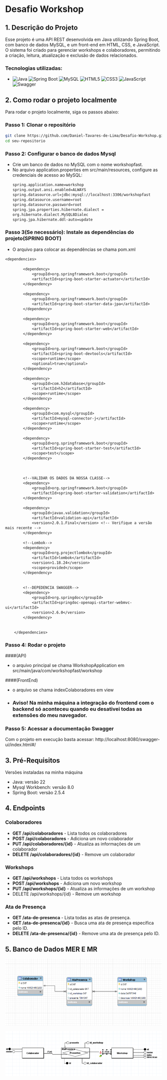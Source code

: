 # Desafio Workshop

## 1. Descrição do Projeto
Esse projeto é uma API REST desenvolvida em Java utilizando Spring Boot, com banco de dados MySQL, e um front-end em HTML, CSS, e JavaScript. O sistema foi criado para gerenciar workshops e colaboradores, permitindo a criação, leitura, atualização e exclusão de dados relacionados.

### Tecnologias utilizadas:
- ![Java](https://img.shields.io/badge/Java-007396?style=for-the-badge&logo=java&logoColor=white) ![Spring Boot](https://img.shields.io/badge/Spring_Boot-6DB33F?style=for-the-badge&logo=spring-boot&logoColor=white) ![MySQL](https://img.shields.io/badge/MySQL-4479A1?style=for-the-badge&logo=mysql&logoColor=white) ![HTML5](https://img.shields.io/badge/HTML5-E34F26?style=for-the-badge&logo=html5&logoColor=white) ![CSS3](https://img.shields.io/badge/CSS3-1572B6?style=for-the-badge&logo=css3&logoColor=white) ![JavaScript](https://img.shields.io/badge/JavaScript-F7DF1E?style=for-the-badge&logo=javascript&logoColor=black) ![Swagger](https://img.shields.io/badge/Swagger-85EA2D?style=for-the-badge&logo=swagger&logoColor=black)

## 2. Como rodar o projeto localmente

Para rodar o projeto localmente, siga os passos abaixo:

### Passo 1: Clonar o repositório
```bash
git clone https://github.com/Daniel-Tavares-de-Lima/Desafio-Workshop.git
cd seu-repositorio
```

### Passo 2: Configurar o banco de dados Mysql
- Crie um banco de dados no MySQL com o nome workshopfast.
- No arquivo application.properties em src/main/resources, configure as credenciais de acesso ao MySQL:
  ```
  spring.application.name=workshop
  spring.output.ansi.enabled=ALWAYS
  spring.datasource.url=jdbc:mysql://localhost:3306/workshopfast
  spring.datasource.username=root
  spring.datasource.password=root
  spring.jpa.properties.hibernate.dialect = org.hibernate.dialect.MySQL8Dialec
  spring.jpa.hibernate.ddl-auto=update
  ```

### Passo 3(Se necessário): Instale as dependências do projeto(SPRING BOOT)
- O arquivo para colocar as dependências se chama pom.xml
```
<dependencies>

		<dependency>
			<groupId>org.springframework.boot</groupId>
			<artifactId>spring-boot-starter-actuator</artifactId>
		</dependency>

		<dependency>
			<groupId>org.springframework.boot</groupId>
			<artifactId>spring-boot-starter-data-jpa</artifactId>
		</dependency>

		<dependency>
			<groupId>org.springframework.boot</groupId>
			<artifactId>spring-boot-starter-web</artifactId>
		</dependency>

		<dependency>
			<groupId>org.springframework.boot</groupId>
			<artifactId>spring-boot-devtools</artifactId>
			<scope>runtime</scope>
			<optional>true</optional>
		</dependency>

		<dependency>
			<groupId>com.h2database</groupId>
			<artifactId>h2</artifactId>
			<scope>runtime</scope>
		</dependency>

		<dependency>
			<groupId>com.mysql</groupId>
			<artifactId>mysql-connector-j</artifactId>
			<scope>runtime</scope>
		</dependency>

		<dependency>
			<groupId>org.springframework.boot</groupId>
			<artifactId>spring-boot-starter-test</artifactId>
			<scope>test</scope>
		</dependency>
	
	

		<!--VALIDAR OS DADOS DA NOSSA CLASSE-->
		<dependency>
			<groupId>org.springframework.boot</groupId>
			<artifactId>spring-boot-starter-validation</artifactId>
		</dependency>

		<dependency>
			<groupId>javax.validation</groupId>
			<artifactId>validation-api</artifactId>
			<version>2.0.1.Final</version> <!-- Verifique a versão mais recente -->
		</dependency>

		<!--Lombok-->
		<dependency>
			<groupId>org.projectlombok</groupId>
			<artifactId>lombok</artifactId>
			<version>1.18.24</version>
			<scope>provided</scope>
		</dependency>


		<!--DEPEDENCIA SWAGGER-->
		<dependency>
      		<groupId>org.springdoc</groupId>
      		<artifactId>springdoc-openapi-starter-webmvc-ui</artifactId>
      		<version>2.6.0</version>
   		</dependency>


	</dependencies>
```

### Passo 4: Rodar o projeto
####(API)
- o arquivo principal se chama WorkshopApplication em src/main/java/com/workshopfast/workshop

####(FrontEnd)
- o arquivo se chama indexColaboradores em view
- ### Aviso! Na minha máquina a integração do frontend com o backend só aconteceu quando eu desativei todas as extensões do meu navegador.

### Passo 5: Acessar a documentação Swagger
Com o projeto em execução basta acessar: http://localhost:8080/swagger-ui/index.html#/


## 3. Pré-Requisitos
Versões instaladas na minha máquina
- Java: versão 22
- Mysql Workbench: versão 8.0
- Spring Boot: versão 2.5.4

## 4. Endpoints
### Colaboradores
- **GET /api/colaboradores** - Lista todos os colaboradores
- **POST /api/colaboradores** - Adiciona um novo colaborador
- **PUT /api/colaboradores/{id}** - Atualiza as informações de um colaborador
- **DELETE /api/colaboradores/{id}** - Remove um colaborador
### Workshops
- **GET /api/workshops** - Lista todos os workshops
- **POST /api/workshops** - Adiciona um novo workshop
- **PUT /api/workshops/{id}** - Atualiza as informações de um workshop
- DELETE /api/workshops/{id} - Remove um workshop
### Ata de Presença
- **GET /ata-de-presenca** - Lista todas as atas de presença.
- **GET /ata-de-presenca/{id}** - Busca uma ata de presença específica pelo ID.
- **DELETE /ata-de-presenca/{id}** - Remove uma ata de presença pelo ID.

## 5. Banco de Dados MER E MR
![DEMONSTRACION](https://github.com/Daniel-Tavares-de-Lima/Desafio-Workshop/blob/main/Modelo%20Relacional%20Projeto%20Workshop.png)

![DEMONSTRACION](https://github.com/Daniel-Tavares-de-Lima/Desafio-Workshop/blob/main/Modelo%20de%20Entidade%20Relacional%20Projeto%20Workshop.png)
